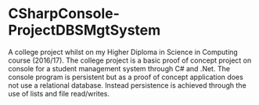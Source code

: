 # CSharpConsole-ProjectDBSMgtSystem
A college project whilst on my Higher Diploma in Science in Computing course (2016/17).  The college project is a basic proof of concept project on console for a student management system through C# and .Net. The console program is persistent but as a proof of concept application does not use a relational database. Instead persistence is achieved through the use of lists and file read/writes.
